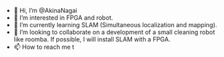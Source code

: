 - 👋 Hi, I’m @AkinaNagai
- 👀 I’m interested in FPGA and robot.
- 🌱 I’m currently learning SLAM (Simultaneous localization and mapping).
- 💞️ I’m looking to collaborate on a development of a small cleaning robot like roomba. If possible, I will install SLAM with a FPGA.
- 📫 How to reach me t

<!---
AkinaNagai/AkinaNagai is a ✨ special ✨ repository because its `README.md` (this file) appears on your GitHub profile.
You can click the Preview link to take a look at your changes.
--->
